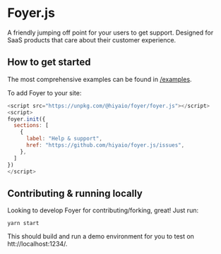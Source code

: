 # Foyer.js

A friendly jumping off point for your users to get support. Designed for SaaS products that care about their customer experience.

## How to get started

The most comprehensive examples can be found in [/examples](/examples).

To add Foyer to your site:

```js
<script src="https://unpkg.com/@hiyaio/foyer/foyer.js"></script>
<script>
foyer.init({
  sections: [
    {
      label: "Help & support",
      href: "https://github.com/hiyaio/foyer.js/issues",
    },
  ]
})
</script>
```

## Contributing & running locally

Looking to develop Foyer for contributing/forking, great! Just run:

```
yarn start
```

This should build and run a demo environment for you to test on htt://localhost:1234/.
